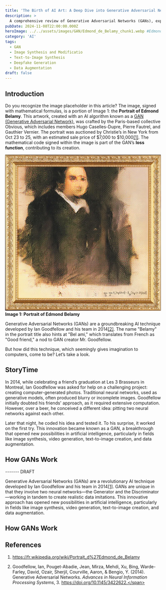 ```yaml
---
title: 'The Birth of AI Art: A Deep Dive into Generative Adversarial Networks (GAN)'
description: >
  A comprehensive review of Generative Adversarial Networks (GANs), exploring their architecture, functioning, and various applications in fields like image generation, text synthesis, and data augmentation.
pubDate: 2024-11-08T22:00:00.000Z
heroImage: ../../assets/images/GAN/Edmond_de_Belamy_chunk1.webp #Edmond_de_Belamy.png
category: 'AI'
tags:
  - GAN
  - Image Synthesis and Modificatio
  - Text-to-Image Synthesis
  - Deepfake Generation
  - Data Augmentation
draft: false
---
```

## Introduction

Do you recognize the image placeholder in this article? The image, signed with mathematical formulas, is a portion of Image 1: the **Portrait of Edmond Belamy**. This artwork, created with an AI algorithm known as a <a href="#reference-2" class="cst">GAN (Generative Adversarial Network)</a>, was crafted by the Paris-based collective Obvious, which includes members Hugo Caselles-Dupre, Pierre Fautrel, and Gauthier Vernier. The portrait was auctioned by Christie’s in New York from Oct 23 to 25, with an estimated sale price of \$7,000 to \$10,000<a href="#reference-1" class="cst">[1]</a>. The mathematical code signed within the image is part of the GAN’s **loss function**, contributing to its creation.

![Portrait of Edmond Belamy](../../assets/images/GAN/Edmond_de_Belamy_2.webp)  
**Image 1: Portrait of Edmond Belamy**

Generative Adversarial Networks (GANs) are a groundbreaking AI technique developed by Ian Goodfellow and his team in 2014<a href="#reference-2" class="cst">[2]</a>. The name "Belamy" in the portrait title also hints at "Bel ami," which translates from French as "Good friend," a nod to GAN creator Mr. Goodfellow.

But how did this technique, which seemingly gives imagination to computers, come to be? Let’s take a look.

## StoryTime

In 2014, while celebrating a friend’s graduation at Les 3 Brasseurs in Montreal, Ian Goodfellow was asked for help on a challenging project: creating computer-generated photos. Traditional neural networks, used as generative models, often produced blurry or incomplete images. Goodfellow initially doubted his friends' approach, as it required extensive computation. However, over a beer, he conceived a different idea: pitting two neural networks against each other. 

Later that night, he coded his idea and tested it. To his surprise, it worked on the first try. This innovation became known as a GAN, a breakthrough that opened new possibilities in artificial intelligence, particularly in fields like image synthesis, video generation, text-to-image creation, and data augmentation.

## How GANs Work


------- DRAFT

Generative Adversarial Networks (GANs) are a revolutionary AI technique developed by Ian Goodfellow and his team in 2014<a href="#reference-1" class="cst">[1]</a>. GANs are unique in that they involve two neural networks—the Generator and the Discriminator—working in tandem to create realistic data imitations. This innovative approach has opened new possibilities in artificial intelligence, particularly in fields like image synthesis, video generation, text-to-image creation, and data augmentation.

## How GANs Work

<!-- ## How GANs Work

GANs operate on a competitive framework between two neural networks: the Generator and the Discriminator. Here’s a step-by-step breakdown of the GAN architecture:

1. **Generator**: This network takes random noise as input and generates data samples (e.g., images) that resemble real data.
2. **Discriminator**: This network assesses the authenticity of the generated samples, distinguishing between real and fake samples.
3. **Adversarial Training**: Through an iterative training process, the Generator learns to create increasingly realistic samples to "fool" the Discriminator. Conversely, the Discriminator continuously improves at spotting fake samples. This back-and-forth competition drives both networks to enhance their performance.

Over time, the Generator becomes capable of producing data that the Discriminator cannot distinguish from real data, achieving the primary objective of a GAN.

## Applications of GANs

GANs have numerous applications across different domains. Below, we explore some of the prominent use cases of GANs and how they are implemented.

### 1. **Image Synthesis and Modification**

GANs are widely used for generating high-quality, realistic images, often indistinguishable from actual photos. This application can be broken down into several sub-use cases:
   - **Image Generation**: GANs can create new, realistic images from scratch. For instance, platforms like "This Person Does Not Exist" generate faces that look real but do not belong to any actual person.
   - **Image Super-Resolution**: GANs can increase the resolution of low-quality images, a technique often used to improve old or pixelated images.
   - **Image Inpainting**: GANs can fill in missing parts of an image, commonly used for restoration in media where parts of the data are corrupted or lost.

### 2. **Text-to-Image Synthesis**

One of the fascinating applications of GANs is the ability to generate images based on textual descriptions. In this process, a GAN model translates a text description (e.g., "a sunset over a mountain") into a corresponding image. This application holds significant promise for fields like graphic design, creative content generation, and digital art creation, allowing artists and content creators to generate visuals directly from their ideas.

### 3. **Deepfake Generation**

GANs can create highly realistic videos known as "deepfakes," where the faces or voices of individuals are manipulated to create lifelike, synthetic portrayals. While deepfakes are used creatively in fields like entertainment, they also raise ethical and security concerns as they can be used to produce misinformation. Examples include recreating historical figures in modern settings or creating lifelike animated videos of popular public figures.

### 4. **Data Augmentation**

Data augmentation with GANs addresses one of the most pressing issues in machine learning: data scarcity. GANs generate synthetic data samples to supplement real datasets, making them invaluable in fields where acquiring real data is difficult or expensive. For instance, in medical imaging, GANs generate additional MRI or X-ray images to enhance model training. This application has been crucial in fields like healthcare and scientific research, where real-world data is limited.

### 5. **Style Transfer and Artistic Creation**

GANs enable style transfer, where the style of one image (e.g., the brushstrokes of Van Gogh's Starry Night) is applied to another image. This technique has been widely adopted in digital art, allowing artists to blend styles and create unique visuals. GANs like StyleGAN are specifically designed for high-quality image generation and have been instrumental in modern digital art and design.

## Conclusion

Generative Adversarial Networks represent a breakthrough in machine learning, pushing the boundaries of what AI can achieve in creating realistic data. Their applications, from synthetic image generation to text-based image creation and beyond, show how GANs are transforming industries and opening up new possibilities. However, as with any powerful technology, GANs also raise ethical concerns, especially in cases like deepfake generation. As GAN technology evolves, it will be critical to balance innovation with responsible use to maximize the benefits of this powerful tool. -->

## References

1. <span id="reference-2">https://fr.wikipedia.org/wiki/Portrait_d%27Edmond_de_Belamy</span>

2. <span id="reference-2">Goodfellow, Ian, Pouget-Abadie, Jean, Mirza, Mehdi, Xu, Bing, Warde-Farley, David, Ozair, Sherjil, Courville, Aaron, & Bengio, Y. (2014). Generative Adversarial Networks. *Advances in Neural Information Processing Systems*, 3. https://doi.org/10.1145/3422622.</span>